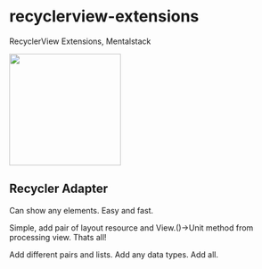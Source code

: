 # recyclerview-extensions
RecyclerView Extensions, Mentalstack

<img src="https://github.com/mentalstack/recyclerview-extensions/blob/master/device-2018-01-13-162829.gif" width="200"/>

<h2>Recycler Adapter</h2>
<p>Can show any elements. Easy and fast.</p>
<p>Simple, add pair of layout resource and View.()->Unit method from processing view. Thats all!</p>
<p>Add different pairs and lists. Add any data types. Add all.</p>
